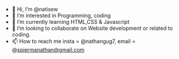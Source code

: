 - 👋 Hi, I’m @natisew
- 👀 I’m interested in Programming, coding
- 🌱 I’m currently learning HTML,CSS & Javascript
- 💞️ I’m looking to collaborate on Website development or related to coding.
- 📫 How to reach me insta = @nathangug7, email = @spiermanathan@gmail.com

<!---
natisew/natisew is a ✨ special ✨ repository because its `README.md` (this file) appears on your GitHub profile.
You can click the Preview link to take a look at your changes.
--->
